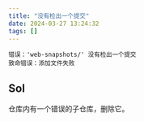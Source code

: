 ```yaml
---
title: "没有检出一个提交"
date: 2024-03-27 13:24:32
tags: []
---
```

```
错误：'web-snapshots/' 没有检出一个提交
致命错误：添加文件失败
```

## Sol

仓库内有一个错误的子仓库，删除它。

